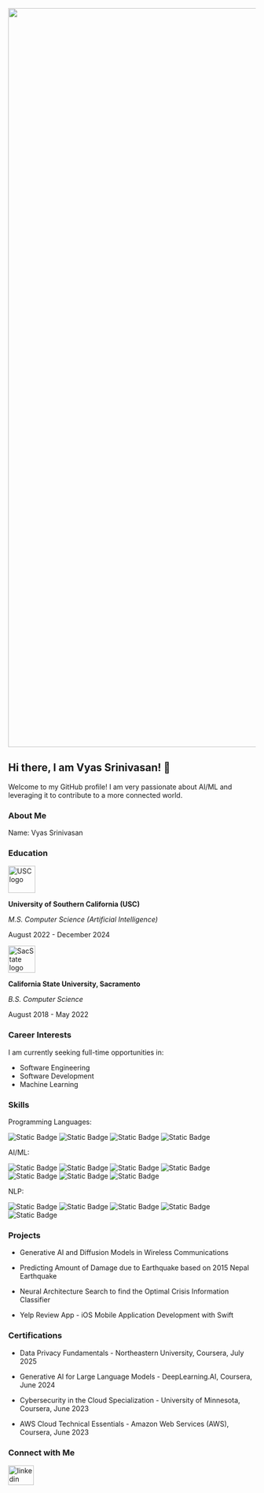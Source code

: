 <img src="https://img.freepik.com/premium-photo/virtual-neural-networks-artificial-intelligence-machine-learning-banner-wallpaper-made-with-generative-ai_155027-3423.jpg" width ="1500" />

## Hi there, I am Vyas Srinivasan! 👋

Welcome to my GitHub profile! I am very passionate about AI/ML and leveraging it to contribute to a more connected world.

### About Me
Name: Vyas Srinivasan

### Education
<img src="https://viterbischool.usc.edu/wp-content/uploads/2021/04/USC-Viterbi-School-of-Engineering.png"  height="55" alt="USC logo"  /> 
<p><b>University of Southern California (USC)</b></p>
<p><em>M.S. Computer Science (Artificial Intelligence)</em></p>
<p>August 2022 - December 2024</p>

<img src="https://ecs-pw-facweb.ecs.csus.edu/~haiquan.chen/ECS.jpg" height="55" alt="SacState logo"  /> 
<p><b>California State University, Sacramento</b></p>
<p><em>B.S. Computer Science</em></p>
<p>August 2018 - May 2022</p>

### Career Interests
I am currently seeking full-time opportunities in:
- Software Engineering
- Software Development
- Machine Learning
  
### Skills

Programming Languages: 
<p>
<img alt="Static Badge" src="https://img.shields.io/badge/Python-0B00CF">
<img alt="Static Badge" src="https://img.shields.io/badge/Java-300A6E">
<img alt="Static Badge" src="https://img.shields.io/badge/C-FF2D2B">
<img alt="Static Badge" src="https://img.shields.io/badge/Swift-C10A28">
</p>

AI/ML: 
<p>
<img alt="Static Badge" src="https://img.shields.io/badge/TensorFlow-281450">
<img alt="Static Badge" src="https://img.shields.io/badge/Pytorch-141414">
<img alt="Static Badge" src="https://img.shields.io/badge/Support%20Vector%20Machine-141450">
<img alt="Static Badge" src="https://img.shields.io/badge/Scikit%20Learn-c80050">
<img alt="Static Badge" src="https://img.shields.io/badge/Pandas-6464b4">
<img alt="Static Badge" src="https://img.shields.io/badge/Numpy-14b450">
<img alt="Static Badge" src="https://img.shields.io/badge/Decision%20Trees-6464b4">
</p>


NLP:
<p>
<img alt="Static Badge" src="https://img.shields.io/badge/POS%20Tagging-007BFF">
<img alt="Static Badge" src="https://img.shields.io/badge/Part%20Of%20Speech%20Tagging-1E90FF">
<img alt="Static Badge" src="https://img.shields.io/badge/Named%20Entity%20Recognition-00CED1">
<img alt="Static Badge" src="https://img.shields.io/badge/Hidden%20Markov%20Models-FFC107">
<img alt="Static Badge" src="https://img.shields.io/badge/Word2Vec-6C757D">
</p>




### Projects

* <p>Generative AI and Diffusion Models in Wireless Communications</p>

* <p>Predicting Amount of Damage due to Earthquake based on 2015 Nepal Earthquake</p>

* <p>Neural Architecture Search to find the Optimal Crisis Information Classifier</p>

* <p>Yelp Review App - iOS Mobile Application Development with Swift</p>



### Certifications
* <p>Data Privacy Fundamentals - Northeastern University, Coursera, July 2025</p>
* <p>Generative AI for Large Language Models - DeepLearning.AI, Coursera, June 2024</p>
* <p>Cybersecurity in the Cloud Specialization - University of Minnesota, Coursera, June 2023</p>
* <p>AWS Cloud Technical Essentials - Amazon Web Services (AWS), Coursera, June 2023</p>

### Connect with Me
 
<p><a href="https://www.linkedin.com/in/vyasrsrinivasan/">
<img src="https://raw.githubusercontent.com/maurodesouza/profile-readme-generator/master/src/assets/icons/social/linkedin/default.svg" width="52" height="40" alt="linkedin logo"  />
</a></p>


<!--
**VyasRSrinivasan/VyasRSrinivasan** is a ✨ _special_ ✨ repository because its `README.md` (this file) appears on your GitHub profile.

Here are some ideas to get you started:

- 🔭 I’m currently working on ...
- 🌱 I’m currently learning ...
- 👯 I’m looking to collaborate on ...
- 🤔 I’m looking for help with ...
- 💬 Ask me about ...
- 📫 How to reach me: ...
- 😄 Pronouns: ...
- ⚡ Fun fact: ...
-->
